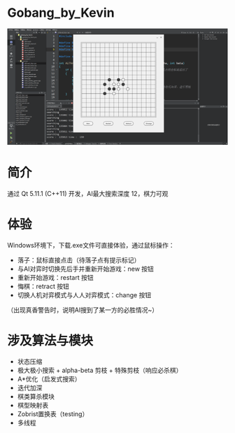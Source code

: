 # Gobang_by_Kevin

![截图](./images/screenshot.png)



# 简介

通过 Qt 5.11.1 (C++11) 开发，AI最大搜索深度 12，棋力可观



# 体验
Windows环境下，下载.exe文件可直接体验，通过鼠标操作：
- 落子：鼠标直接点击（待落子点有提示标记）
- 与AI对弈时切换先后手并重新开始游戏：new 按钮
- 重新开始游戏：restart 按钮
- 悔棋：retract 按钮
- 切换人机对弈模式与人人对弈模式：change 按钮

（出现真香警告时，说明AI搜到了某一方的必胜情况~）



# 涉及算法与模块

- 状态压缩
- 极大极小搜索 + alpha-beta 剪枝 + 特殊剪枝（响应必杀棋）
- A*优化（启发式搜索）
- 迭代加深
- 棋类算杀模块
- 棋型映射表
- Zobrist置换表（testing）
- 多线程
